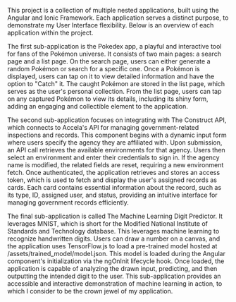 This project is a collection of multiple nested applications, built using the Angular and Ionic Framework. Each application serves a distinct purpose, to demonstrate my User Interface flexibility. Below is an overview of each application within the project.


The first sub-application is the Pokedex app, a playful and interactive tool for fans of the Pokémon universe. It consists of two main pages: a search page and a list page. On the search page, users can either generate a random Pokémon or search for a specific one. Once a Pokémon is displayed, users can tap on it to view detailed information and have the option to "Catch" it. The caught Pokémon are stored in the list page, which serves as the user's personal collection. From the list page, users can tap on any captured Pokémon to view its details, including its shiny form, adding an engaging and collectible element to the application. 

The second sub-application focuses on integrating with The Construct API, which connects to Accela's API for managing government-related inspections and records. This component begins with a dynamic input form where users specify the agency they are affiliated with. Upon submission, an API call retrieves the available environments for that agency. Users then select an environment and enter their credentials to sign in. If the agency name is modified, the related fields are reset, requiring a new environment fetch. Once authenticated, the application retrieves and stores an access token, which is used to fetch and display the user's assigned records as cards. Each card contains essential information about the record, such as its type, ID, assigned user, and status, providing an intuitive interface for managing government records efficiently.

The final sub-application is called The Machine Learning Digit Predictor. It leverages MNIST, which is short for the Modified National Institute of Standards and Technology database. This leverages machine learning to recognize handwritten digits. Users can draw a number on a canvas, and the application uses TensorFlow.js to load a pre-trained model hosted at /assets/trained_model/model.json. This model is loaded during the Angular component's initialization via the ngOnInit lifecycle hook. Once loaded, the application is capable of analyzing the drawn input, predicting, and then outputting the intended digit to the user. This sub-application provides an accessible and interactive demonstration of machine learning in action, to which I consider to be the crown jewel of my application. 
